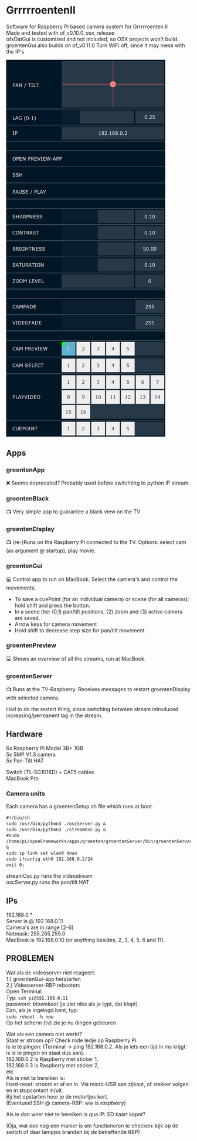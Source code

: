 # GrrrrroentenII
Software for Raspberry Pi based camera system for Grrrrroenten II  
Made and tested with of_v0.10.0_osx_release  
ofxDatGui is customized and not included, so OSX projects won't build.  
groentenGui also builds on of_v0.11.0
Turn WiFi off, since it may mess with the IP's  

![GrrrrroentenGui](https://github.com/jildertviet/GrrrrroentenII/blob/main/groentenGui/bin/data/grrrrroentenGui.png)

## Apps  
### groentenApp  
:x: Seems deprecated? Probably used before switchting to python IP stream.
### groentenBlack  
:tv: Very simple app to guarantee a black view on the TV  
### groentenDisplay  
:tv: (re-)Runs on the Raspberry Pi connected to the TV. Options: select cam (as argument @ startup), play movie.
### groentenGui  
:computer: Control app to run on MacBook. Select the camera's and control the movements.  
- To save a cuePoint (for an individual camera) or scene (for all cameras): hold shift and press the button.  
- In a scene the: (0,1) pan/tilt positions, (2) zoom and (3) active camera are saved.
- Arrow keys for camera movement  
- Hold shift to decrease step size for pan/tilt movement.  
### groentenPreview  
:computer: Shows an overview of all the streams, run at MacBook.  
### groentenServer  
:tv: Runs at the TV-Raspberry. Receives messages to restart groentenDisplay with selected camera.  

Had to do the restart thing, since switching between stream introduced increasing/permanent lag in the stream.

## Hardware  
6x Raspberry Pi Model 3B+ 1GB  
5x 5MP V1.3 camera  
5x Pan-Tilt HAT  

Switch (TL-SG1016D) + CAT5 cables  
MacBook Pro  

### Camera units  
Each camera has a groentenSetup.sh file which runs at boot.
```
#!/bin/sh
sudo /usr/bin/python3 ./oscServer.py &
sudo /usr/bin/python3 ./streamOsc.py &
#sudo /home/pi/openFrameworks/apps/groenten/groentenServer/bin/groentenServer &
sudo ip link set wlan0 down
sudo ifconfig eth0 192.168.0.2/24
exit 0;
```  
streamOsc.py runs the videostream  
oscServer.py runs the pan/tilt HAT  

## IPs  
192.168.0.*  
Server is @ 192.168.0.11  
Camera's are in range [2-6]  
Netmask: 255.255.255.0  
MacBook is 192.168.0.10 (or anything besides, 2, 3, 4, 5, 6 and 11).  

## PROBLEMEN

Wat als de videoserver niet reageert:  
1.) groentenGui-app herstarten  
2.) Videoserver-RBP rebooten:  
    Open Terminal  
    Typ: ```ssh pi@192.168.0.11```  
    password: _bloemkool_ (je ziet niks als je typt, dat klopt)  
    Dan, als je ingelogd bent, typ:  
    ```sudo reboot -h now```    
    Op het scherm (tv) zie je nu dingen gebeuren    

Wat als een camera niet werkt?  
Staat er stroom op? Check rode ledje op Raspberry Pi.   
Is ie te pingen: (Terminal -> ping 192.168.0.2. Als je iets een tijd in ms krijgt: is ie te pingen en staat dus aan).  
    192.168.0.2 is Raspberry met sticker 1,  
    192.168.0.3 is Raspberry met sticker 2,  
    etc  
Als ie niet te bereiken is:   
Hard-reset: stroom er af en in. Via micro-USB aan zijkant, of stekker volgen en in stopcontact in/uit.  
Bij het opstarten hoor je de motortjes kort.  
(Eventueel SSH @ camera-RBP: ww is _raspberry_)  

Als ie dan weer niet te bereiken is qua IP: SD kaart kapot?  

(Oja, wat ook nog een manier is om functioneren te checken: kijk op de switch of daar lampjes branden bij de betreffende RBP)
